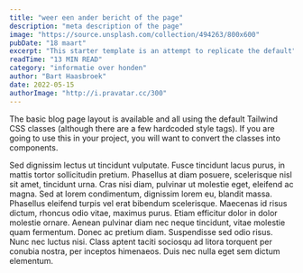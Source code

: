 ```yaml
---
title: "weer een ander bericht of the page"
description: "meta description of the page"
image: "https://source.unsplash.com/collection/494263/800x600"
pubDate: "18 maart"
excerpt: "This starter template is an attempt to replicate the default"
readTime: "13 MIN READ"
category: "informatie over honden"
author: "Bart Haasbroek"
date: 2022-05-15
authorImage: "http://i.pravatar.cc/300"
---
```


The basic blog page layout is available and all using the default
Tailwind CSS classes (although there are a few hardcoded style tags).
If you are going to use this in your project, you will want to convert
the classes into components.

Sed dignissim lectus ut tincidunt vulputate. Fusce tincidunt lacus
purus, in mattis tortor sollicitudin pretium. Phasellus at diam
posuere, scelerisque nisl sit amet, tincidunt urna. Cras nisi diam,
pulvinar ut molestie eget, eleifend ac magna. Sed at lorem
condimentum, dignissim lorem eu, blandit massa. Phasellus eleifend
turpis vel erat bibendum scelerisque. Maecenas id risus dictum,
rhoncus odio vitae, maximus purus. Etiam efficitur dolor in dolor
molestie ornare. Aenean pulvinar diam nec neque tincidunt, vitae
molestie quam fermentum. Donec ac pretium diam. Suspendisse sed odio
risus. Nunc nec luctus nisi. Class aptent taciti sociosqu ad litora
torquent per conubia nostra, per inceptos himenaeos. Duis nec nulla
eget sem dictum elementum.
